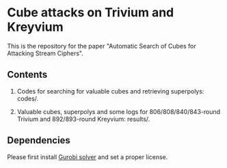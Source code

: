 # Cube attacks on Trivium and Kreyvium
This is the repository for the paper "Automatic Search of Cubes for Attacking Stream Ciphers".

## Contents

1. Codes for searching for valuable cubes and retrieving superpolys: codes/.

2. Valuable cubes, superpolys and some logs for 806/808/840/843-round Trivium and 892/893-round Kreyvium: results/.

## Dependencies

Please first install [Gurobi solver](https://www.gurobi.com) and set a proper license. 

